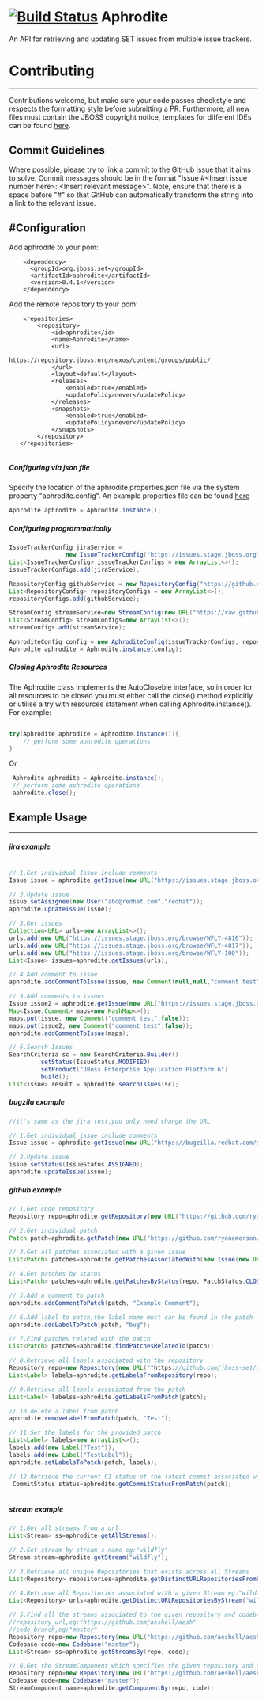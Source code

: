 [![Build Status](https://travis-ci.org/jboss-set/aphrodite.svg?branch=master)](https://travis-ci.org/jboss-set/aphrodite)
Aphrodite
===========
An API for retrieving and updating SET issues from multiple issue trackers.

# Contributing
------------
Contributions welcome, but make sure your code passes checkstyle and respects the [formatting style](https://github.com/jboss-set/aphrodite/blob/master/ide-configs/eclipse/formatter.xml) before submitting a PR.  Furthermore, all new files must contain the JBOSS copyright notice, templates for different IDEs can be found [here](https://github.com/jboss-set/aphrodite/tree/master/ide-configs).

## Commit Guidelines
Where possible, please try to link a commit to the GitHub issue that it aims to solve.  Commit messages should be in the format "Issue #\<Insert issue number here\>: \<Insert relevant message\>". Note, ensure that there is a space before "#<Issue number>" so that GitHub can automatically transform the string into a link to the relevant issue. 

#Configuration
------------
Add aphrodite to your pom:
```maven
    <dependency>
      <groupId>org.jboss.set</groupId>
      <artifactId>aphrodite</artifactId>
      <version>0.4.1</version>
    </dependency>
```
Add the remote repository to your pom:
```maven
	<repositories>
        <repository>
            <id>aphrodite</id>
            <name>Aphrodite</name>
            <url>
            	https://repository.jboss.org/nexus/content/groups/public/
            </url>
            <layout>default</layout>
            <releases>
                <enabled>true</enabled>
                <updatePolicy>never</updatePolicy>
            </releases>
            <snapshots>
                <enabled>true</enabled>
                <updatePolicy>never</updatePolicy>
            </snapshots>
        </repository>
   </repositories>
   
```

##### Configuring via json file
Specify the location of the aphrodite.properties.json file via the system property "aphrodite.config". An example properties file can be found [here](https://github.com/jboss-set/aphrodite/blob/master/aphrodite.properties.json.example)
```java
Aphrodite aphrodite = Aphrodite.instance();
```

##### Configuring programmatically
```java
IssueTrackerConfig jiraService =
                new IssueTrackerConfig("https://issues.stage.jboss.org", "your username", "your password", "jira", 200);
List<IssueTrackerConfig> issueTrackerConfigs = new ArrayList<>();
issueTrackerConfigs.add(jiraService);

RepositoryConfig githubService = new RepositoryConfig("https://github.com/", "your username", "your password", "github");
List<RepositoryConfig> repositoryConfigs = new ArrayList<>();
repositoryConfigs.add(githubService);

StreamConfig streamService=new StreamConfig(new URL("https://raw.githubusercontent.com/jboss-set/jboss-streams/master/streams.json"), StreamType.JSON);
List<StreamConfig> streamConfigs=new ArrayList<>();
streamConfigs.add(streamService);

AphroditeConfig config = new AphroditeConfig(issueTrackerConfigs, repositoryConfigs, streamConfigs);
Aphrodite aphrodite = Aphrodite.instance(config);
```
##### Closing Aphrodite Resources
The Aphrodite class implements the AutoCloseble interface, so in order for all resources to be closed you must either call the close() method explicitly or utilise a try with resources statement when calling Aphrodite.instance(). For example:
 ```java
 
 try(Aphrodite aphrodite = Aphrodite.instance()){
     // perform some aphrodite operations
 }
``` 
Or
```java
 Aphrodite aphrodite = Aphrodite.instance();
 // perform some aphrodite operations
 aphrodite.close();
 ```
## Example Usage
------------
##### jira example
```java

// 1.Get individual Issue include comments
Issue issue = aphrodite.getIssue(new URL("https://issues.stage.jboss.org/browse/WFLY-100"));

// 2.Update issue
issue.setAssignee(new User("abc@redhat.com","redhat"));
aphrodite.updateIssue(issue);

// 3.Get issues
Collection<URL> urls=new ArrayList<>();
urls.add(new URL("https://issues.stage.jboss.org/browse/WFLY-4816"));
urls.add(new URL("https://issues.stage.jboss.org/browse/WFLY-4817"));
urls.add(new URL("https://issues.stage.jboss.org/browse/WFLY-100"));
List<Issue> issues=aphrodite.getIssues(urls);

// 4.Add comment to issue
aphrodite.addCommentToIssue(issue, new Comment(null,null,"comment test",false));

// 5.Add comments to issues
Issue issue2 = aphrodite.getIssue(new URL("https://issues.stage.jboss.org/browse/WFLY-100"));
Map<Issue,Comment> maps=new HashMap<>();
maps.put(issue, new Comment("comment test",false));
maps.put(issue2, new Comment("comment test",false));
aphrodite.addCommentToIssue(maps);

// 6.Search Issues
SearchCriteria sc = new SearchCriteria.Builder()
        .setStatus(IssueStatus.MODIFIED)
        .setProduct("JBoss Enterprise Application Platform 6")
        .build();
List<Issue> result = aphrodite.searchIssues(sc);

```
##### bugzila example
```java
//it's same as the jira test,you only need change the URL

// 1.Get individual issue include comments
Issue issue = aphrodite.getIssue(new URL("https://bugzilla.redhat.com/show_bug.cgi?id=1184440"));

// 2.Update issue
issue.setStatus(IssueStatus.ASSIGNED);
aphrodite.updateIssue(issue);
```
##### github example
```java
// 1.Get code repository
Repository repo=aphrodite.getRepository(new URL("https://github.com/ryanemerson/aphrodite_test"));

// 2.Get individual patch
Patch patch=aphrodite.getPatch(new URL("https://github.com/ryanemerson/aphrodite_test/pull/1"));

// 3.Get all patches associated with a given issue
List<Patch> patches=aphrodite.getPatchesAssociatedWith(new Issue(new URL("https://issues.jboss.org/browse/WFLY-100")));

// 4.Get patches by status
List<Patch> patches=aphrodite.getPatchesByStatus(repo, PatchStatus.CLOSED);

// 5.Add a comment to patch
aphrodite.addCommentToPatch(patch, "Example Comment");

// 6.Add label to patch,the label name must can be found in the patch
aphrodite.addLabelToPatch(patch, "bug");

// 7.Find patches related with the patch
List<Patch> patches=aphrodite.findPatchesRelatedTo(patch);

// 8.Retrieve all labels associated with the repository
Repository repo=new Repository(new URL(""https://github.com/jboss-set/aphrodite_test""));
List<Label> labels=aphrodite.getLabelsFromRepository(repo);

// 9.Retrieve all labels associated from the patch
List<Label> labelss=aphrodite.getLabelsFromPatch(patch);

// 10.delete a label from patch
aphrodite.removeLabelFromPatch(patch, "Test");

// 11.Set the labels for the provided patch
List<Label> labels=new ArrayList<>();
labels.add(new Label("Test"));
labels.add(new Label("TestLabel"));
aphrodite.setLabelsToPatch(patch, labels);

// 12.Retrieve the current CI status of the latest commit associated with a given patch
 CommitStatus status=aphrodite.getCommitStatusFromPatch(patch); 
 
```
##### stream example
```java
// 1.Get all streams from a url
List<Stream> ss=aphrodite.getAllStreams();

// 2.Get stream by stream's name eg:"wildfly"
Stream stream=aphrodite.getStream("wildfly");

// 3.Retrieve all unique Repositories that exists across all Streams
List<Repository> repositories=aphrodite.getDistinctURLRepositoriesFromStreams();

// 4.Retrieve all Repositories associated with a given Stream eg:"wildfly"
List<Repository> urls=aphrodite.getDistinctURLRepositoriesByStream("wildfly");

// 5.Find all the streams associated to the given repository and codebase
//repository_url,eg:"https://github.com/aeshell/aesh"
//code_branch,eg:"master"
Repository repo=new Repository(new URL("https://github.com/aeshell/aesh"));
Codebase code=new Codebase("master");
List<Stream> ss=aphrodite.getStreamsBy(repo, code);

// 6.Get the StreamComponent which specifies the given repository and codebase
Repository repo=new Repository(new URL("https://github.com/aeshell/aesh"));
Codebase code=new Codebase("master");
StreamComponent name=aphrodite.getComponentBy(repo, code);
		
```
